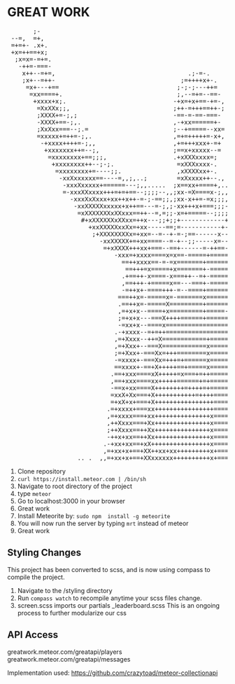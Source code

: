 GREAT WORK
==========
<pre>
       ;-                                                                            
 --=,  =+,                                                                           
 =+=+- .x+.                                                                          
 +x=++==+x;                                                                          
  ;x=x=-=+=.                                                                         
   -++=-===-                                                                         
    x++--=+=,                                    .;-=-.                              
    ;x+--=++-                                  ;=++++x+-.                            
     =x+---+==                                ;-;-;---++=                            
      =xx====+.                               ;,--=+=--==-                           
       +xxxx+x;.                             -+x=+x+==-+=-,                          
        =XxXXx;;,                            ;++-=+++==++-;                          
        ;XXXX+=-;,;                          -==-=-==-===-                           
        -XXXX+==-;,.                         ,-+xx======+-                           
        ;XxXxx===--;.=                       ;--+=====--xx=                          
        =xxxxx+=++=-;,.                      ,=+=+++++=-x+,                          
         -+xxxx++++=-;,,                     ,+=+++xxx+-=+                           
          +xxxxxxx++=--;,                    ;==x+xxxxx--=                           
           =xxxxxxxx+==;;;,                  .+xXXXxxxx=;                            
            +xxxxxxxx++--;-;.                 =xXXXxxxx-.                            
             =xxxxxxxx+=----;;.               ,xXXXXxx+-.                            
              -xxXxxxxxx==----=,,;,..;        =xXxxxx++--.,                          
               -xxxXxxxxx+======---;,,.....  ;x==xx+====+,..                         
               =-xxxXXxxxx+++=+=+==--;;;;--,,;xx-=X====x-;,,,..                      
                 -xxxXxXxxx+xx++x++-=-;-==;;,;xx-x++=-=x;;;,;,,,,...                 
                  -xxXXXXXxxxxx+x++==---=-;,;-xx+++x+===;;;-=;;;;;;,..,              
                   =xXXXXXXXxXXxxx==++--=,=;;-x=+=====--;;;;=;;;--;;;;.              
                    #+xXXXXXXxXXxx=++x---;;+;;+------------+--------;-;.             
                      +xxXXXXXxxXx=+xx-----==;=-----------+-------=--=-,.            
                       ;+XXXXXXXXx=+xx=--=--+-=-;==------x--------=--=--,            
                         -xxXXXXX+=+xx====--=-+--;;-----x=--------=-=+===;,          
                          =+xXXXX+++xx+===--==+------=-++==------==-=xxxx+-.         
                             -xxx=+xxxx====x=x==-=====+======-----=-++x=---;         
                               ==++xxxx==-=-=x=======+======--------xx===---.        
                                ==+++=x=====+x=======+-======-------xxxx+=---,       
                               .+==++-x====-x===++--=+-=======------Xxxxxx+=-;,      
                               ,==+++-+=====x==---===+-======-==---=Xxx+++x+=-;.     
                               -=++x+-====+++-=--====+======-===--==XXx+======-;     
                              ===++x=-=====x=-=======x======-==-=--=XXXxx+==-==-;#   
                              .==++x=-=====X=========+======-==-=--+XXXXXx++=----;   
                              ,=+x+x--====+x=========+=====-==-=---+=XXXXXxx+=-;;;.  
                              ;=+x+x---===X++++======+==========---= -xXxXXxxxxx+=.  
                              -=xx+x--====x======================--=  -xxXXXx++xx+-  
                             .-+xxxx--=+=++======================---   +X+x+=++++x=  
                             ,=+Xxxx--++=X============+==========---  =xxx=+xXxXx+-  
                             ,=+Xxx+--===X============x===========-- -x+====++xxx=   
                             ;=+Xxx+-===Xx=+++========x===========-,.=x====++++x+;   
                             -=xxxx+-===Xx=+++=+======x===========--x+====+xxxxx-    
                             ==xxxx+-==+X+++++==+=====x===========-x+==+xxxxxXx+     
                            .==+xxx====xX+++++=x===+=++===============++xxxxxx+;     
                            ,==+xxx====xx+++++======+=+============x=++xxxxxxx;      
                            -==x+xx====X++++++++=++++=+=============X+xxxxxxx-       
                            =xxX+Xx===+X+++++++++++=++++==========-xXxxxxxXx-        
                            =+xX+x+===+X++++++++++++++++===========XXXxxxXx-         
                           .=+xxxx+===xx++++++++++++++++===========xXXxXXx,          
                           ,=+xxxx===+xx+++++++++++++++x===========xXXXXx=           
                           ,++Xxxx===+Xx+++++++++++++++x============+Xx=             
                           ;++Xxxx==++Xx+++++++++++++++x==========-x +#              
                           -++x+xx==++Xx+++++++++++++++x==========-.                 
                          .-+xx+xx==+xX++++++++++++++++x==========-.                 
                          ,=+xx+x+==+XX++xx+xx+++++++++x+=========-.                 
                   .. .  ,,=+xx+x+==+XXxxxxxx++++++++++x+=========-....   
</pre>
1. Clone repository
2. ```curl https://install.meteor.com | /bin/sh```
3. Navigate to root directory of the project
4. type ```meteor```
5. Go to localhost:3000 in your browser
6. Great work
7. Install Meteorite by: ```sudo npm  install -g meteorite ```
8. You will now run the server by typing ```mrt``` instead of meteor
9. Great work

Styling Changes
--------------
This project has been converted to scss, and is now using compass to compile the project.
1. Navigate to the /styling directory
2. Run ```compass watch``` to recompile anytime your scss files change.
4. screen.scss imports our partials _leaderboard.scss
This is an ongoing process to further modularize our css

API Access
--------------
greatwork.meteor.com/greatapi/players
greatwork.meteor.com/greatapi/messages

Implementation used: https://github.com/crazytoad/meteor-collectionapi